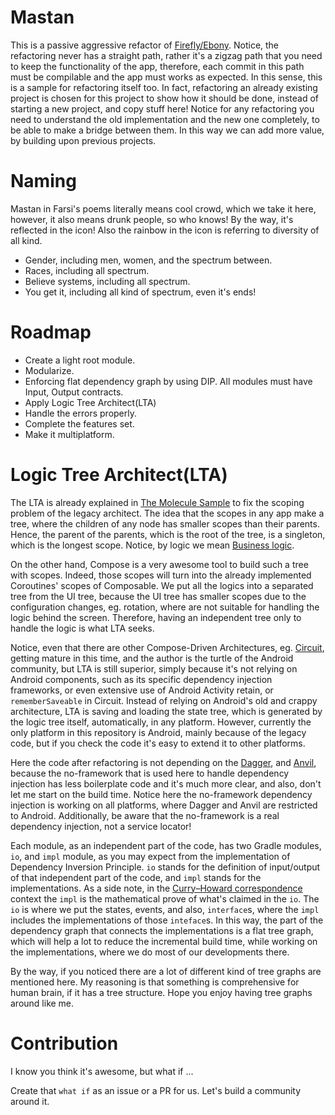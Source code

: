 # Mastan
This is a passive aggressive refactor of [Firefly/Ebony](https://github.com/digitalbuddha/Firefly).
Notice, the refactoring never has a straight path,
rather it's a zigzag path that you need to keep the functionality of the app,
therefore, each commit in this path must be compilable and the app must works as expected.
In this sense, this is a sample for refactoring itself too.
In fact, refactoring an already existing project is chosen for this project to show how it should be done,
instead of starting a new project, and copy stuff here!
Notice for any refactoring you need to understand the old implementation and the new one completely,
to be able to make a bridge between them.
In this way we can add more value, by building upon previous projects.

# Naming
Mastan in Farsi's poems literally means cool crowd, which we take it here, however,
it also means drunk people, so who knows! By the way, it's reflected in the icon!
Also the rainbow in the icon is referring to diversity of all kind.
 - Gender, including men, women, and the spectrum between.
 - Races, including all spectrum.
 - Believe systems, including all spectrum.
 - You get it, including all kind of spectrum, even it's ends!

# Roadmap
 - Create a light root module.
 - Modularize.
 - Enforcing flat dependency graph by using DIP. All modules must have Input, Output contracts.
 - Apply Logic Tree Architect(LTA)
 - Handle the errors properly.
 - Complete the features set.
 - Make it multiplatform.

# Logic Tree Architect(LTA)
The LTA is already explained in [The Molecule Sample](https://github.com/hadilq/molecule-sample-app) to fix the scoping problem of the legacy architect.
The idea that the scopes in any app make a tree,
where the children of any node has smaller scopes than their parents.
Hence, the parent of the parents, which is the root of the tree, is a singleton,
which is the longest scope.
Notice, by logic we mean [Business logic](https://en.wikipedia.org/wiki/Business_logic).

On the other hand, Compose is a very awesome tool to build such a tree with scopes.
Indeed, those scopes will turn into the already implemented Coroutines' scopes of Composable.
We put all the logics into a separated tree from the UI tree,
because the UI tree has smaller scopes due to the configuration changes, eg. rotation,
where are not suitable for handling the logic behind the screen.
Therefore, having an independent tree only to handle the logic is what LTA seeks.

Notice, even that there are other Compose-Driven Architectures, eg. [Circuit](https://github.com/slackhq/circuit),
getting mature in this time, and the author is the turtle of the Android community,
but LTA is still superior, simply because it's not relying on Android components,
such as its specific dependency injection frameworks,
or even extensive use of Android Activity retain, or `rememberSaveable` in Circuit.
Instead of relying on Android's old and crappy architecture,
LTA is saving and loading the state tree, which is generated by the logic tree itself, automatically,
in any platform.
However, currently the only platform in this repository is Android, mainly because of the legacy code,
but if you check the code it's easy to extend it to other platforms.

Here the code after refactoring is not depending on the [Dagger](https://github.com/google/dagger), and [Anvil](https://github.com/square/anvil),
because the no-framework that is used here to handle dependency injection has less boilerplate code and it's much more clear,
and also, don't let me start on the build time.
Notice here the no-framework dependency injection is working on all platforms,
where Dagger and Anvil are restricted to Android.
Additionally, be aware that the no-framework is a real dependency injection, not a service locator!

Each module, as an independent part of the code, has two Gradle modules, `io`, and `impl` module,
as you may expect from the implementation of Dependency Inversion Principle.
`io` stands for the definition of input/output of that independent part of the code, and
`impl` stands for the implementations.
As a side note, in the [Curry–Howard correspondence](https://en.wikipedia.org/wiki/Curry%E2%80%93Howard_correspondence) context
the `impl` is the mathematical prove of what's claimed in the `io`.
The `io` is where we put the states, events, and also, `interface`s,
where the `impl` includes the implementations of those `inteface`s.
In this way, the part of the dependency graph that connects the implementations is a flat tree graph,
which will help a lot to reduce the incremental build time, while working on the implementations,
where we do most of our developments there.

By the way, if you noticed there are a lot of different kind of tree graphs are mentioned here.
My reasoning is that something is comprehensive for human brain, if it has a tree structure.
Hope you enjoy having tree graphs around like me.

# Contribution
I know you think it's awesome, but what if ...

Create that `what if` as an issue or a PR for us. Let's build a community around it.
